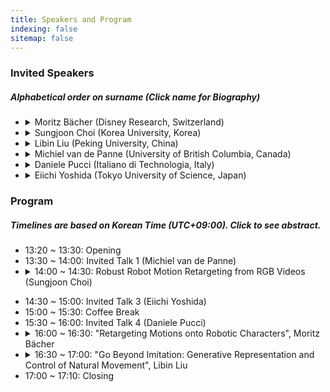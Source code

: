 ```yaml
---
title: Speakers and Program
indexing: false
sitemap: false
---
```

### Invited Speakers

##### Alphabetical order on surname (Click name for Biography)   
  * <Details><summary>Moritz Bächer (Disney Research, Switzerland)</summary><table width="100%"><tr><td width="25%"> <img src="../assets/images/moritz_baecher.jpeg" alt= "" width="300" style="vertical-align: left;"></td><td width="5%"></td><td width="70%" style="vertical-align: left; font-size: 75%;"> Moritz Bächer is the Associate Lab Director of Disney Research at Walt Disney Imagineering, where he leads a strategic program focusing on the development of novel model- and learning-based tools for the design and control of believable robotic characters. His core expertise is the optimal design and control of both soft and rigid systems, using a combination of differentiable simulation and reinforcement learning. Prior to joining Disney, he received his Ph.D. from the Harvard School of Engineering and Applied Sciences and his master’s degree from ETH Zurich.</td></tr></table></Details>

  * <Details><summary>Sungjoon Choi (Korea University, Korea)</summary><table width="100%"><tr><td width="25%"> <img src="../assets/images/sungjoon_choi.png" alt= "" width="300" style="vertical-align: left;"></td><td width="5%"></td><td width="70%" style="vertical-align: left; font-size: 75%;">Sungjoon Choi is presently an assistant professor at Korea University in the Department of Artificial Intelligence. He received Ph.D. in Electrical and Computer Engineering from Seoul National University (2018) and a B.S. degree in Electrical Engineering and Computer Science from Seoul National University (2012). Dr. Choi was a postdoc at Disney Research  Los Angeles, focussing on applying machine learning methods in robotics. Before joining Disney Research, he was a research scientist at Kakao Brain in Korea. His research interests include sample-efficient reinforcement learning and human-robot interaction, and received Best Conference Paper Finalist Award at the 2016 IEEE International Conference on Robotics and Automation (ICRA). </td></tr></table></Details>

  * <Details><summary>Libin Liu (Peking University, China)</summary><table width="100%"><tr><td width="25%"> <img src="../assets/images/libin_liu.jpeg" alt= "" width="300" style="vertical-align: left;"></td><td width="5%"></td><td width="70%" style="vertical-align: left; font-size: 75%;">Dr. Libin Liu is an Assistant Professor at Peking University. Before joining Peking University, he was the Chief Scientist of DeepMotion Inc. and was a postdoc researcher at Disney Research and the University of British Columbia. Dr. Liu received his Ph.D. degree in computer science from Tsinghua University. His research interests include physics-based simulation, character animation, motion control, and broader areas such as reinforcement learning and deep learning. He served on the program committees of all the major computer graphics conferences, including ACM SIGGRAPH (North America/Asia), Pacific Graphics, ACM SIGGRAPH/Eurographics Symposium on Computer Animation, etc.</td></tr></table></Details>

  * <Details><summary>Michiel van de Panne (University of British Columbia, Canada)</summary>Biography</Details>

  * <Details><summary>Daniele Pucci (Italiano di Technologia, Italy)</summary>Biography</Details>

  * <Details><summary>Eiichi Yoshida (Tokyo University of Science, Japan)</summary>Biography</Details>
  
  
### Program
##### Timelines are based on Korean Time (UTC+09:00). Click to see abstract.
  * 13:20 ~ 13:30: Opening
  * 13:30 ~ 14:00: Invited Talk 1 (Michiel van de Panne)
  * <Details><summary>14:00 ~ 14:30: Robust Robot Motion Retargeting from RGB Videos (Sungjoon Choi)</summary><span style="font-size:13px">Abstract: Generating natural and expressive robotic motions for humanoid robots has gained considerable interest from both robotics and computer graphics communities. Recently, this phenomenon has been accelerated by the fact that more human-like robots are permeating our daily lives through applications such as interactive services or educational robots. However, in order to generate a number of natural motions for humanoid robots, a substantial amount of effort is often required to design time-stamped robotic motions by animators or artists manually. In this talk, we focus on different approaches to generating diverse and natural robotic motions from multiple sources, including motion capture data and YouTube videos, while considering pose estimation errors. 
</span></Details>
  * 14:30 ~ 15:00: Invited Talk 3 (Eiichi Yoshida)
  * 15:00 ~ 15:30: Coffee Break
  * 15:30 ~ 16:00: Invited Talk 4 (Daniele Pucci)
  * <Details><summary>16:00 ~ 16:30: "Retargeting Motions onto Robotic Characters", Moritz Bächer</summary><span style="font-size:13px">Abstract: Legged robots or fixed-base robotic characters are built to perform highly dynamic motions. However, it remains challenging to retarget expressive motions onto these complex systems. In this talk, I will first discuss a versatile inverse kinematics to retarget artist-specified motion onto robotic systems with kinematic loops. I will then talk about a differentiable flexible multibody dynamics that enables us to retarget motions onto soft and lightweight robotic characters while suppressing vibrations. Finally, I will discuss a technique that permits the retargeting of motion capture data onto legged systems with a novel differentiable optimal control technique, accounting for differences in proportions and mass distribution of the source of input motion and the robot.</span></Details>
  * <Details><summary>16:30 ~ 17:00: "Go Beyond Imitation: Generative Representation and Control of Natural Movement", Libin Liu </summary><span style="font-size:13px">Abstract: Generating realistic behaviors is a fundamental challenge in computer animation and a critical technique in emerging fields such as digital humans and humanoid robots. Over the past years, there has been tremendous progress in this area, driven in part by advancements in deep learning and reinforcement learning. In this talk, I will introduce our recent work on developing multi-skilled characters capable of executing natural movements. I will provide a brief overview of early efforts using state machines and control snippet scheduling but will focus more on the utilization of more powerful generative models. Particularly, I will detail how variational autoencoders and their quantized versions serve as efficient and compact representations for motion. Additionally, I will explain how we manipulate these generative models to achieve fine-grained control over the produced motion. We utilize multi-modal inputs, such as text, imagery, video, and motion demonstration, to achieve precise control of motion details. This approach not only offers an intuitive interface for users to manipulate motion but also enables seamless integration with advanced AI systems like ChatGPT.</span></Details>
  * 17:00 ~ 17:10: Closing



<!-- 
### Program 
<table width="100%">
  <tr>
    <td width="30%" style="text-align: center; vertical-align: left;"> <b>Korean Time (UTC+09:00)</b></td>
    <td width="70%" style="text-align: center; vertical-align: left;"> <b>Schedule</b></td>
  </tr>  
  <tr>
    <td width="30%" style="text-align: center; vertical-align: left;"> 13:20 ~ 13:30 </td>
    <td width="70%" style="text-align: center; vertical-align: left;"> Opening </td>
  </tr> 
  <tr>
    <td width="30%" style="text-align: center; vertical-align: left;"> 13:30 ~ 14:00 </td>
    <td width="70%" style="text-align: center; vertical-align: left;">

[Invited Talk 1 (Michiel van de Panne)](#invited-talk-1-michiel-van-de-panne)

  </td>
  </tr> 
  <tr>
    <td width="30%" style="text-align: center; vertical-align: left;"> 14:00 ~ 14:30 </td>
    <td width="70%" style="text-align: center; vertical-align: left;"> Invited Talk 2 (Sungjoon Choi) </td>
  </tr> 
  <tr>
    <td width="30%" style="text-align: center; vertical-align: left;"> 14:30 ~ 15:00 </td>
    <td width="70%" style="text-align: center; vertical-align: left;"> Invited Talk 3 (Eiichi Yoshida) </td>
  </tr>
  <tr>
    <td width="30%" style="text-align: center; vertical-align: left;"> 15:00 ~ 15:30 </td>
    <td width="70%" style="text-align: center; vertical-align: left;"> Coffee Break and Poster Session </td>
  </tr>
  <tr>
    <td width="30%" style="text-align: center; vertical-align: left;"> 15:30 ~ 16:00 </td>
    <td width="70%" style="text-align: center; vertical-align: left;"> Invited Talk 4 (Daniele Pucci) </td>
  </tr>
  <tr>
    <td width="30%" style="text-align: center; vertical-align: left;"> 16:00 ~ 16:30 </td>
    <td width="70%" style="text-align: center; vertical-align: left;">
    Invited Talk 5 (Moritz Bächer)
    </td>
  </tr>
  <tr>
    <td width="30%" style="text-align: center; vertical-align: left;"> 16:30 ~ 17:00 </td>
    <td width="70%" style="text-align: center; vertical-align: left;"> Invited Talk 6 (Libin Liu) </td>
  </tr>
  <tr>
    <td width="50%" style="text-align: center; vertical-align: left;"> 17:00 ~ 17:10 </td>
    <td width="50%" style="text-align: center; vertical-align: left;"> Closing </td>
  </tr>
</table>

### Abstract 
##### Invited Talk 1 (Michiel van de Panne)

##### Invited Talk 2 (Sungjoon Choi)

##### Invited Talk 3 (Eiichi Yoshida)

##### Invited Talk 4 (Daniele Pucci)

##### Invited Talk 5 (Moritz Bächer)

##### Invited Talk 6 (Libin Liu) -->